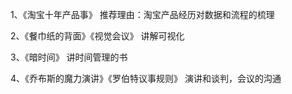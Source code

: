1、《淘宝十年产品事》
推荐理由：淘宝产品经历对数据和流程的梳理

2、《餐巾纸的背面》《视觉会议》
讲解可视化

3、《暗时间》
讲时间管理的书

4、《乔布斯的魔力演讲》《罗伯特议事规则》
演讲和谈判，会议的沟通